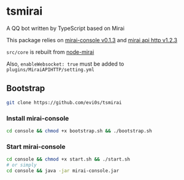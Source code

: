 # tsmirai

A QQ bot written by TypeScript based on Mirai

This package relies on [mirai-console v0.1.3](https://github.com/mamoe/mirai-console/releases/tag/wrapper-0.1.3) and [mirai api http v1.2.3](https://github.com/mamoe/mirai-api-http/releases/tag/v.1.2.3)

`src/core` is rebuilt from [node-mirai](https://github.com/RedBeanN/node-mirai)

Also, `enableWebsocket: true` must be added to `plugins/MiraiAPIHTTP/setting.yml`

## Bootstrap

```bash
git clone https://github.com/evi0s/tsmirai
```

### Install mirai-console

```bash
cd console && chmod +x bootstrap.sh && ./bootstrap.sh
```

### Start mirai-console

```bash
cd console && chmod +x start.sh && ./start.sh
# or simply
cd console && java -jar mirai-console.jar
```

